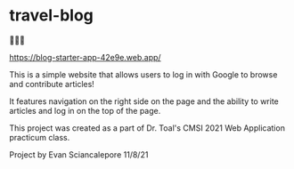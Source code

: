 # travel-blog

🌴🌴🌴

https://blog-starter-app-42e9e.web.app/

This is a simple website that allows users to log in with Google to browse and contribute articles!

It features navigation on the right side on the page and the ability to write articles and log in on the top of the page.

This project was created as a part of Dr. Toal's CMSI 2021 Web Application practicum class.

Project by Evan Sciancalepore 11/8/21
